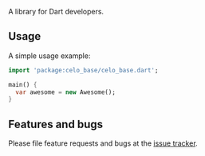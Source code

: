 A library for Dart developers.

## Usage

A simple usage example:

```dart
import 'package:celo_base/celo_base.dart';

main() {
  var awesome = new Awesome();
}
```

## Features and bugs

Please file feature requests and bugs at the [issue tracker][tracker].

[tracker]: http://example.com/issues/replaceme
